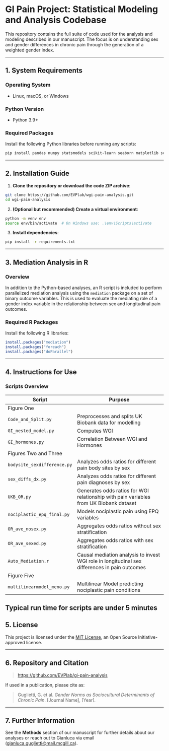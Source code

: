 # GI Pain Project: Statistical Modeling and Analysis Codebase

This repository contains the full suite of code used for the analysis and modeling described in our manuscript. The focus is on understanding sex and gender differences in chronic pain through the generation of a weighted gender index.

---

## 1. System Requirements

### Operating System
- Linux, macOS, or Windows

### Python Version
- Python 3.9+

### Required Packages
Install the following Python libraries before running any scripts:

```bash
pip install pandas numpy statsmodels scikit-learn seaborn matplotlib scipy 
```

---

## 2. Installation Guide

1. **Clone the repository or download the code ZIP archive**:

```bash
git clone https://github.com/EVPlab/wgi-pain-analysis.git
cd wgi-pain-analysis
```

2. **(Optional but recommended) Create a virtual environment**:

```bash
python -m venv env
source env/bin/activate  # On Windows use: .\env\Scripts\activate
```

3. **Install dependencies**:

```bash
pip install -r requirements.txt
```

---
## 3. Mediation Analysis in R

### Overview

In addition to the Python-based analyses, an R script is included to perform parallelized mediation analysis using the `mediation` package on a set of binary outcome variables. This is used to evaluate the mediating role of a gender index variable in the relationship between sex and longitudinal pain outcomes.

### Required R Packages

Install the following R libraries:

```r
install.packages("mediation")
install.packages("foreach")
install.packages("doParallel")
```

---

## 4. Instructions for Use

### Scripts Overview

| Script | Purpose |
|--------|---------|
| Figure One |
| `Code_and_Split.py` | Preprocesses and splits UK Biobank data for modelling|
| `GI_nested_model.py` | Computes WGI |
| `GI_hormones.py` | Correlation Between WGI and Hormones |
| Figures Two and Three |
| `bodysite_sexdifference.py` | Analyzes odds ratios for different pain body sites by sex |
| `sex_diffs_dx.py` | Analyzes odds ratios for different pain diagnoses by sex |
| `UKB_OR.py` | Generates odds ratios for WGI relationship with pain variables from UK Biobank dataset |
| `nociplastic_epq_final.py` | Models nociplastic pain using EPQ variables |
| `OR_ave_nosex.py` | Aggregates odds ratios without sex stratification |
| `OR_ave_sexed.py` | Aggregates odds ratios with sex stratification |
| `Auto_Mediation.r` | Causal mediation analysis to invest WGI role in longitudinal sex differences in pain outcomes |
| Figure Five |
| `multilinearmodel_meno.py` | Multilinear Model predicting nociplastic pain conditions |

Typical run time for scripts are under 5 minutes
---

## 5. License

This project is licensed under the [MIT License](https://opensource.org/licenses/MIT), an Open Source Initiative-approved license.

---

## 6. Repository and Citation

> https://github.com/EVPlab/gi-pain-analysis

If used in a publication, please cite as:

> Guglietti, G. et al. *Gender Norms as Sociocultural Determinants of Chronic Pain*. [Journal Name], [Year].

---

## 7. Further Information

See the **Methods** section of our manuscript for further details about our analyses or reach out to Gianluca via email (gianluca.guglietti@mail.mcgill.ca).
